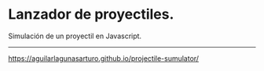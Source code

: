 # Lanzador de proyectiles.
Simulación de un proyectil en Javascript.
___
https://aguilarlagunasarturo.github.io/projectile-sumulator/
